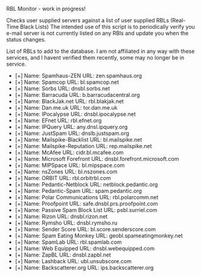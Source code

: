 RBL Monitor - work in progress!

Checks user supplied servers against a list of user supplied RBLs (Real-Time Black Lists)
The intended use of this script is to periodically verify you e-mail server is not currently
listed on any RBls and update you when the status changes.

List of RBLs to add to the database.  I am not affiliated in any way with these services, and 
I havent verified them recently, some may no longer be in service.

<ul>
<li>[+] Name: Spamhaus-ZEN               URL: zen.spamhaus.org</li>
<li>[+] Name: Spamcop                    URL: bl.spamcop.net</li>
<li>[+] Name: Sorbs                      URL: dnsbl.sorbs.net</li>
<li>[+] Name: Barracuda                  URL: b.barracudacentral.org</li>
<li>[+] Name: BlackJak.net               URL: rbl.blakjak.net</li>
<li>[+] Name: Dan.me.uk                  URL: tor.dan.me.uk</li>
<li>[+] Name: IPocalypse                 URL: dnsbl.ipocalypse.net</li>
<li>[+] Name: EFnet                      URL: rbl.efnet.org</li>
<li>[+] Name: IPQuery                    URL: any.dnsl.ipquery.org</li>
<li>[+] Name: JustSpam                   URL: dnslb.justspam.org</li>
<li>[+] Name: Mailspike-Blacklist        URL: bl.mailspike.net</li>
<li>[+] Name: Mailspike-Reputation       URL: rep.mailspike.net</li>
<li>[+] Name: McAfee                     URL: cidr.bl.mcafee.com</li>
<li>[+] Name: Microsoft Forefront        URL: dnsbl.forefront.microsoft.com</li>
<li>[+] Name: MIPSpace                   URL: bl.mipspace.com</li>
<li>[+] Name: nsZones                    URL: bl.nszones.com</li>
<li>[+] Name: ORBIT                      URL: rbl.orbitrbl.com</li>
<li>[+] Name: Pedantic-Netblock          URL: netblock.pedantic.org</li>
<li>[+] Name: Pedantic-Spam              URL: spam.pedantic.org</li>
<li>[+] Name: Polar Communications       URL: rbl.polarcomm.net</li>
<li>[+] Name: Proofpoint                 URL: safe.dnsbl.prs.proofpoint.com</li>
<li>[+] Name: Passive Spam Block List    URL: psbl.surriel.com</li>
<li>[+] Name: Rizon                      URL: dnsbl.rizon.net</li>
<li>[+] Name: Rymsho                     URL: dnsbl.rymsho.ru</li>
<li>[+] Name: Sender Score               URL: bl.score.senderscore.com</li>
<li>[+] Name: Spam Eating Monkey         URL: geobl.spameatingmonkey.net</li>
<li>[+] Name: SpamLab                    URL: rbl.spamlab.com</li>
<li>[+] Name: Web Equipped               URL: dnsbl.webequipped.com</li>
<li>[+] Name: ZapBL                      URL: dnsbl.zapbl.net</li>
<li>[+] Name: Lashback                   URL: ubl.unsubscore.com</li>
<li>[+] Name: Backscatterer.org          URL: ips.backscatterer.org</li>
</ul>
